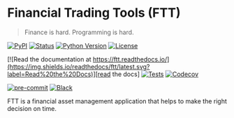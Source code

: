# Financial Trading Tools (FTT)

> Finance is hard. Programming is hard.

[![PyPI](https://img.shields.io/pypi/v/ftt.svg)][pypi_]
[![Status](https://img.shields.io/pypi/status/ftt.svg)][status]
[![Python Version](https://img.shields.io/pypi/pyversions/ftt)][python version]
[![License](https://img.shields.io/pypi/l/ftt)][license]

[![Read the documentation at https://ftt.readthedocs.io/](https://img.shields.io/readthedocs/ftt/latest.svg?label=Read%20the%20Docs)][read the docs]
[![Tests](https://github.com/fttproject/ftt/workflows/Tests/badge.svg)][tests]
[![Codecov](https://codecov.io/gh/fttproject/ftt/branch/main/graph/badge.svg)][codecov]

[![pre-commit](https://img.shields.io/badge/pre--commit-enabled-brightgreen?logo=pre-commit&logoColor=white)][pre-commit]
[![Black](https://img.shields.io/badge/code%20style-black-000000.svg)][black]

[pypi_]: https://pypi.org/project/ftt/
[status]: https://pypi.org/project/ftt/
[python version]: https://pypi.org/project/ftt
[read the docs]: https://ftt.readthedocs.io/
[tests]: https://github.com/fttproject/ftt/actions?workflow=Tests
[codecov]: https://app.codecov.io/gh/fttproject/ftt
[pre-commit]: https://github.com/pre-commit/pre-commit
[black]: https://github.com/psf/black
[license]: https://www.gnu.org/licenses/agpl-3.0.en.html

FTT is a financial asset management application that helps to make the right decision on time.
